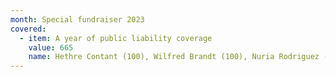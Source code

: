 ```yaml
---
month: Special fundraiser 2023
covered:
  - item: A year of public liability coverage
    value: 665
    name: Hethre Contant (100), Wilfred Brandt (100), Nuria Rodriguez (50), Rachel Boggs (20), Sally Chessell (100), Vanessa Berry (25), Tessa Zettel (75), Ilaria Vanni Accarigi (50)
---
```

